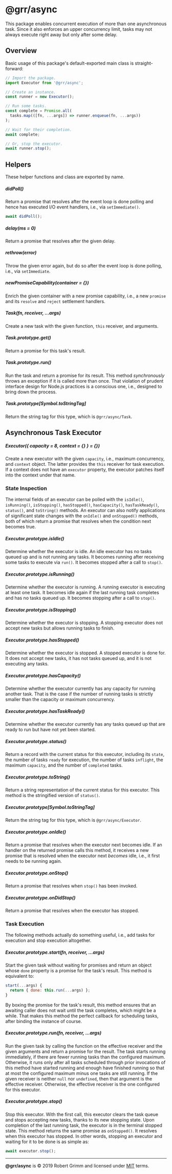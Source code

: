 # @grr/async

This package enables concurrent execution of more than one asynchronous task.
Since it also enforces an upper concurrency limit, tasks may not always execute
right away but only after some delay.

## Overview

Basic usage of this package's default-exported main class is straight-forward:

```js
// Import the package.
import Executor from '@grr/async';

// Create an instance.
const runner = new Executor();

// Run some tasks.
const complete = Promise.all(
  tasks.map(([fn, ...args]) => runner.enqueue(fn, ...args))
);

// Wait for their completion.
await complete;

// Or, stop the executor.
await runner.stop();
```

## Helpers

These helper functions and class are exported by name.

##### didPoll()

Return a promise that resolves after the event loop is done polling and hence
has executed I/O event handlers, i.e., via `setImmediate()`.

```js
await didPoll();
```

##### delay(ms = 0)

Return a promise that resolves after the given delay.

##### rethrow(error)

Throw the given error again, but do so after the event loop is done polling,
i.e., via `setImmediate`.

##### newPromiseCapability(container = {})

Enrich the given container with a new promise capability, i.e., a new `promise`
and its `resolve` and `reject` settlement handlers.

##### Task(fn, receiver, ...args)

Create a new task with the given function, `this` receiver, and arguments.

##### Task.prototype.get()

Return a promise for this task's result.

##### Task.prototype.run()

Run the task and return a promise for its result. This method _synchronously_
throws an exception if it is called more than once. That violation of prudent
interface design for Node.js practices is a conscious one, i.e., designed to
bring down the process.

##### Task.prototype[Symbol.toStringTag]

Return the string tag for this type, which is `@grr/async/Task`.


## Asynchronous Task Executor

##### Executor({ capacity = 8, context = {} } = {})

Create a new executor with the given `capacity`, i.e., maximum concurrency, and
`context` object. The latter provides the `this` receiver for task execution. If
a context does not have an `executor` property, the executor patches itself into
the context under that name.

### State Inspection

The internal fields of an executor can be polled with the `isIdle()`,
`isRunning()`, `isStopping()`, `hasStopped()`, `hasCapacity()`,
`hasTaskReady()`, `status()`, and `toString()` methods. An executor can also
notify applications of significant state changes with the `onIdle()` and
`onStopped()` methods, both of which return a promise that resolves when the
condition next becomes true.

##### Executor.prototype.isIdle()

Determine whether the executor is idle. An idle executor has no tasks queued up
and is not running any tasks. It becomes running after receiving some tasks to
execute via `run()`. It becomes stopped after a call to `stop()`.

##### Executor.prototype.isRunning()

Determine whether the executor is running. A running executor is executing at
least one task. It becomes idle again if the last running task completes and has
no tasks queued up. It becomes stopping after a call to `stop()`.

##### Executor.prototype.isStopping()

Determine whether the executor is stopping. A stopping executor does not accept
new tasks but allows running tasks to finish.

##### Executor.prototype.hasStopped()

Determine whether the executor is stopped. A stopped executor is done for. It
does not accept new tasks, it has not tasks queued up, and it is not executing
any tasks.

##### Executor.prototype.hasCapacity()

Determine whether the executor currently has any capacity for running another
task. That is the case if the number of running tasks is strictly smaller than
the capacity or maximum concurrency.

##### Executor.prototype.hasTaskReady()

Determine whether the executor currently has any tasks queued up that are ready
to run but have not yet been started.

##### Executor.prototype.status()

Return a record with the current status for this executor, including its
`state`, the number of tasks `ready` for execution, the number of tasks
`inflight`, the maximum `capacity`, and the number of `completed` tasks.

##### Executor.prototype.toString()

Return a string representation of the current status for this executor. This
method is the stringified version of `status()`.

##### Executor.prototype[Symbol.toStringTag]

Return the string tag for this type, which is `@grr/async/Executor`.

##### Executor.prototype.onIdle()

Return a promise that resolves when the executor next becomes idle. If an
handler on the returned promise calls this method, it receives a new promise
that is resolved when the executor next _becomes_ idle, i.e., it first needs to
be running again.

##### Executor.prototype.onStop()

Return a promise that resolves when `stop()` has been invoked.

##### Executor.prototype.onDidStop()

Return a promise that resolves when the executor has stopped.


### Task Execution

The following methods actually do something useful, i.e., add tasks for
execution and stop execution altogether.

##### Executor.prototype.start(fn, receiver, ...args)

Start the given task without waiting for promises and return an object whose
`done` property is a promise for the task's result. This method is equivalent
to:

```js
start(...args) {
  return { done: this.run(...args) };
}
```

By boxing the promise for the task's result, this method ensures that an
awaiting caller does not wait until the task completes, which might be a while.
That makes this method the perfect callback for scheduling tasks, after binding
the instance of course.

##### Executor.prototype.run(fn, receiver, ...args)

Run the given task by calling the function on the effective receiver and the
given arguments and return a promise for the result. The task starts running
immediately, if there are fewer running tasks than the configured maximum.
Otherwise, it runs only after all tasks scheduled through prior invocations of
this method have started running and enough have finished running so that at
most the configured maximum minus one tasks are still running. If the given
receiver is neither `null` nor `undefined`, then that argument is the effective
receiver. Otherwise, the effective receiver is the one configured for this
executor.

##### Executor.prototype.stop()

Stop this executor. With the first call, this executor clears the task queue and
stops accepting new tasks, thanks to its new stopping state. Upon completion of
the last running task, the executor is in the terminal stopped state. This
method returns the same promise as `onStopped()`. It resolves when this executor
has stopped. In other words, stopping an executor and waiting for it to be done
is as simple as:

```js
await executor.stop();
```

---

__@grr/async__ is © 2019 Robert Grimm and licensed under [MIT](LICENSE) terms.
